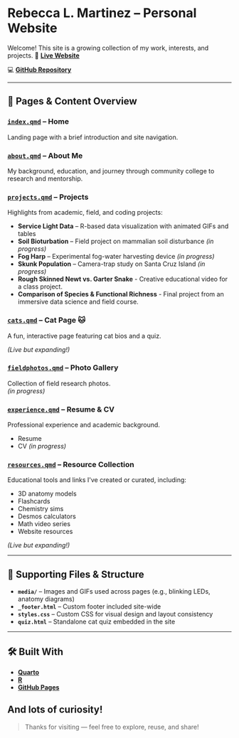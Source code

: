 # Rebecca L. Martinez – Personal Website

Welcome! This site is a growing collection of my work, interests, and projects.
🔗 [**Live Website**](https://rebeccalmartinez.github.io/personal_website)  
  
💻 [**GitHub Repository**](https://github.com/RebeccaLMartinez/personal_website)

---

## 📄 Pages & Content Overview

### [`index.qmd`](index.qmd) – **Home**  
Landing page with a brief introduction and site navigation.

### [`about.qmd`](about.qmd) – **About Me**  
My background, education, and journey through community college to research and mentorship.

### [`projects.qmd`](projects.qmd) – **Projects**  
Highlights from academic, field, and coding projects:
- **Service Light Data** – R-based data visualization with animated GIFs and tables
- **Soil Bioturbation** – Field project on mammalian soil disturbance _(in progress)_
- **Fog Harp** – Experimental fog-water harvesting device _(in progress)_  
- **Skunk Population** – Camera-trap study on Santa Cruz Island _(in progress)_
- **Rough Skinned Newt vs. Garter Snake** - Creative educational video for a class project.
- **Comparison of Species & Functional Richness** - Final project from an immersive data science and field course.

### [`cats.qmd`](cats.qmd) – **Cat Page 🐱**  
A fun, interactive page featuring cat bios and a quiz.

_(Live but expanding!)_

### [`fieldphotos.qmd`](fieldphotos.qmd) – **Photo Gallery**  
Collection of field research photos.  
 _(in progress)_

### [`experience.qmd`](experience.qmd) – **Resume & CV**  
Professional experience and academic background. 
- Resume
- CV _(in progress)_

### [`resources.qmd`](resources.qmd) – **Resource Collection**  
Educational tools and links I've created or curated, including:
- 3D anatomy models  
- Flashcards  
- Chemistry sims  
- Desmos calculators  
- Math video series
- Website resources  

_(Live but expanding!)_

---

## 📁 Supporting Files & Structure

- **`media/`** – Images and GIFs used across pages (e.g., blinking LEDs, anatomy diagrams)  
- **`_footer.html`** – Custom footer included site-wide  
- **`styles.css`** – Custom CSS for visual design and layout consistency  
- **`quiz.html`** – Standalone cat quiz embedded in the site

---

## 🛠️ Built With

- [**Quarto**](https://quarto.org/)
- [**R**](https://www.r-project.org/)
- [**GitHub Pages**](https://pages.github.com/)

And lots of curiosity!
---

> Thanks for visiting — feel free to explore, reuse, and share!
